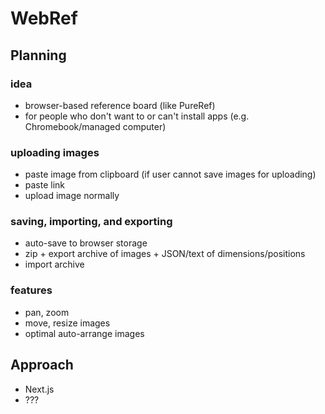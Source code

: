 # WebRef

## Planning
### idea
- browser-based reference board (like PureRef)
- for people who don't want to or can't install apps (e.g. Chromebook/managed computer)
### uploading images
- paste image from clipboard (if user cannot save images for uploading)
- paste link
- upload image normally
### saving, importing, and exporting
- auto-save to browser storage
- zip + export archive of images + JSON/text of dimensions/positions
- import archive
### features
- pan, zoom
- move, resize images
- optimal auto-arrange images

## Approach
- Next.js
- ???
